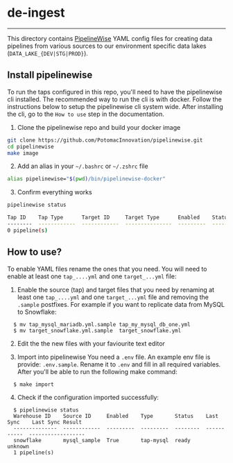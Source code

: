# de-ingest
---------------------------


This directory contains [PipelineWise](https://github.com/PotomacInnovation/pipelinewise) YAML config files
for creating data pipelines from various sources to our environment specific data lakes (`DATA_LAKE_{DEV|STG|PROD}`).

## Install pipelinewise

To run the taps configured in this repo, you'll need to have the pipelinewise cli installed. The recommended way to run the cli is with docker. Follow the instructions below to setup the pipelinewise cli system wide. After installing the cli, go to the `How to use` step in the documentation.

1. Clone the pipelinewise repo and build your docker image

```bash
git clone https://github.com/PotomacInnovation/pipelinewise.git
cd pipelinewise
make image
```

2. Add an alias in your `~/.bashrc` or `~/.zshrc` file

```bash
alias pipelinewise="$(pwd)/bin/pipelinewise-docker"
```

3. Confirm everything works

```bash
pipelinewise status

Tap ID    Tap Type      Target ID     Target Type      Enabled    Status    Last Sync    Last Sync Result
--------  ------------  ------------  ---------------  ---------  --------  -----------  ------------------
0 pipeline(s)
```


## How to use?

To enable YAML files rename the ones that you need. You will need to enable at least one `tap_....yml` and
one `target_...yml` file:

1. Enable the source (tap) and target files that you need by renaming at least one `tap_....yml` and one `target_...yml` file and removing the `.sample` postfixes. For example if you want to replicate data from MySQL to Snowflake:

```
  $ mv tap_mysql_mariadb.yml.sample tap_my_mysql_db_one.yml
  $ mv target_snowflake.yml.sample  target_snowflake.yml
```

2. Edit the the new files with your faviourite text editor

3. Import into pipelinewise
You need a `.env` file. An example env file is provide: `.env.sample`. Rename it to `.env` and fill in all required variables. After you'll be able to run the following make command: 
   
```
  $ make import
```

4. Check if the configuration imported successfully:
```
  $ pipelinewise status
  Warehouse ID    Source ID     Enabled    Type       Status    Last Sync    Last Sync Result
  --------------  ------------  ---------  ---------  --------  -----------  ------------------
  snowflake       mysql_sample  True       tap-mysql  ready                  unknown
  1 pipeline(s)
```
